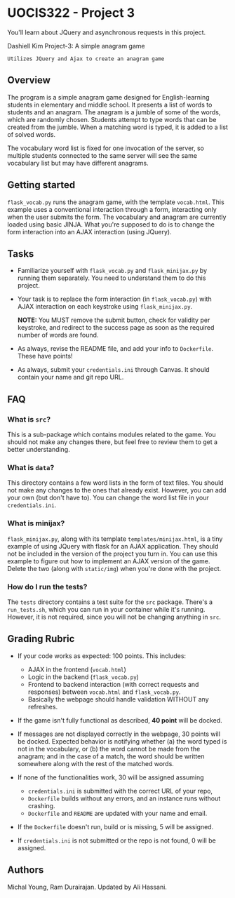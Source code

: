 # UOCIS322 - Project 3 

You'll learn about JQuery and asynchronous requests in this project.


Dashiell Kim Project-3: A simple anagram game

	Utilizes JQuery and Ajax to create an anagram game

## Overview

The program is a simple anagram game designed for English-learning students in elementary and middle school. It presents a list of words to students and an anagram. The anagram is a jumble of some of the words, which are randomly chosen. Students attempt to type words that can be created from the jumble. When a matching word is typed, it is added to a list of solved words.

The vocabulary word list is fixed for one invocation of the server, so multiple students connected to the same server will see the same vocabulary list but may have different anagrams.

## Getting started

`flask_vocab.py` runs the anagram game, with the template `vocab.html`. This example uses a conventional interaction through a form, interacting only when the user submits the form. The vocabulary and anagram are currently loaded using basic JINJA. What you're supposed to do is to change the form interaction into an AJAX interaction (using JQuery).

## Tasks

* Familiarize yourself with `flask_vocab.py` and `flask_minijax.py` by running them separately. You need to understand them to do this project.

* Your task is to replace the form interaction (in `flask_vocab.py`) with AJAX interaction on each keystroke using `flask_minijax.py`. 

  **NOTE:** You MUST remove the submit button, check for validity per keystroke, and redirect to the success page as soon as the required number of words are found.

* As always, revise the README file, and add your info to `Dockerfile`. These have points!

* As always, submit your `credentials.ini` through Canvas. It should contain your name and git repo URL.

## FAQ
### What is `src`?
This is a sub-package which contains modules related to the game. You should not make any changes there, but feel free to review them to get a better understanding.

### What is `data`?
This directory contains a few word lists in the form of text files. You should not make any changes to the ones that already exist. However, you can add your own (but don't have to). You can change the word list file in your `credentials.ini`.

### What is minijax?

`flask_minijax.py`, along with its template `templates/minijax.html`, is a tiny example of using JQuery with flask for an AJAX application. They should not be included in the version of the project you turn in. You can use this example to figure out how to implement an AJAX version of the game. Delete the two (along with `static/img`) when you're done with the project.

### How do I run the tests?
The `tests` directory contains a test suite for the `src` package. There's a `run_tests.sh`, which you can run in your container while it's running. However, it is not required, since you will not be changing anything in `src`.

## Grading Rubric

* If your code works as expected: 100 points. This includes:
	* AJAX in the frontend (`vocab.html`)
	* Logic in the backend (`flask_vocab.py`)
	* Frontend to backend interaction (with correct requests and responses) between `vocab.html` and `flask_vocab.py`.
	* Basically the webpage should handle validation WITHOUT any refreshes.
* If the game isn't fully functional as described, **40 point** will be docked.

* If messages are not displayed correctly in the webpage, 30 points will be docked. Expected behavior is notifying whether (a) the word typed is not in the vocabulary, or (b) the word cannot be made from the anagram; and in the case of a match, the word should be written somewhere along with the rest of the matched words.

* If none of the functionalities work, 30 will be assigned assuming
    * `credentials.ini` is submitted with the correct URL of your repo,
    * `Dockerfile` builds without any errors, and an instance runs without crashing.
    * `Dockerfile` and `README` are updated with your name and email.

* If the `Dockerfile` doesn't run, build or is missing, 5 will be assigned.

* If `credentials.ini` is not submitted or the repo is not found, 0 will be assigned.
	 

## Authors

Michal Young, Ram Durairajan. Updated by Ali Hassani.
